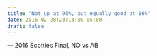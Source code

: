 ```yaml
---
title: "Not up at 96%, but equally good at 86%"
date: 2016-02-28T23:13:00-05:00
draft: false
---
```

— 2016 Scotties Final, NO vs AB
<!--more--> 

